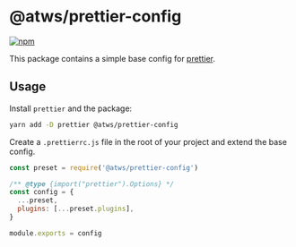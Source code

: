 # @atws/prettier-config

[![npm](https://img.shields.io/npm/v/@atws/prettier-config?style=flat-square)](https://www.npmjs.com/package/@atws/prettier-config)

This package contains a simple base config for [prettier](https://prettier.io/).

## Usage

Install `prettier` and the package:

```bash
yarn add -D prettier @atws/prettier-config
```

Create a `.prettierrc.js` file in the root of your project and extend the base config.

```js
const preset = require('@atws/prettier-config')

/** @type {import("prettier").Options} */
const config = {
  ...preset,
  plugins: [...preset.plugins],
}

module.exports = config
```
